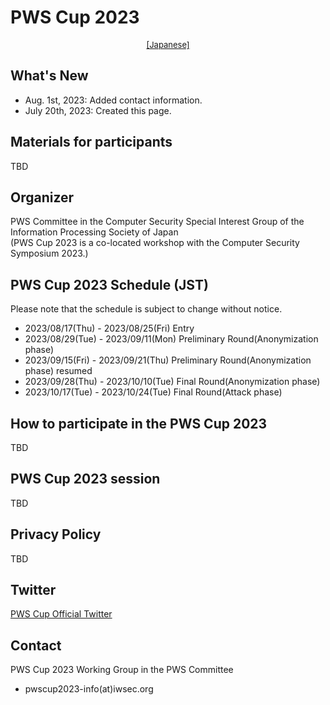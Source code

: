 # PWS Cup 2023

<div style="text-align: center;">
 <font size="2">
  <a href="./cup23.html">[Japanese]</a>
 </font>
</div>

<!--
<div align="center">
 <a href="./Images/poster2023_e_full.png">
  <img src="./Images/poster2023_e.jpg" width=50%>
 </a>
</div>
-->

## What's New
- Aug.  1st, 2023: Added contact information.
- July 20th, 2023: Created this page.

## Materials for participants
TBD

## Organizer
PWS Committee in the Computer Security Special Interest Group of the Information Processing Society of Japan  
(PWS Cup 2023 is a co-located workshop with the Computer Security Symposium 2023.)

## PWS Cup 2023 Schedule (JST)
Please note that the schedule is subject to change without notice.

- 2023/08/17(Thu) - 2023/08/25(Fri) Entry
- 2023/08/29(Tue) - 2023/09/11(Mon) Preliminary Round(Anonymization phase)
- 2023/09/15(Fri) - 2023/09/21(Thu) Preliminary Round(Anonymization phase) resumed
- 2023/09/28(Thu) - 2023/10/10(Tue) Final Round(Anonymization phase)
- 2023/10/17(Tue) - 2023/10/24(Tue) Final Round(Attack phase)

## How to participate in the PWS Cup 2023
TBD

## PWS Cup 2023 session
TBD

## Privacy Policy
TBD

## Twitter
[PWS Cup Official Twitter](https://twitter.com/pwscup_admin)

## Contact
PWS Cup 2023 Working Group in the PWS Committee

  - pwscup2023-info(at)iwsec.org
